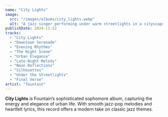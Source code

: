 ```yaml
---
name: "City Lights"
image:
  src: "/images/albums/city_lights.webp"
  alt: "A jazz singer performing under warm streetlights in a cityscape with blurred cars and glowing signs in the background, creating an elegant and contemporary atmosphere."
publishDate: 2024-11-22
tracks:
  - "City Lights"
  - "Downtown Serenade"
  - "Evening Rhythms"
  - "The Night Scene"
  - "Urban Elegance"
  - "Late-Night Melody"
  - "Neon Reflections"
  - "Silhouettes"
  - "Under the Streetlights"
  - "Final Verse"
artist: "fountain"
---
```


**City Lights** is Fountain’s sophisticated sophomore album, capturing the energy and elegance of urban life. With smooth jazz-pop melodies and heartfelt lyrics, this record offers a modern take on classic jazz themes.
